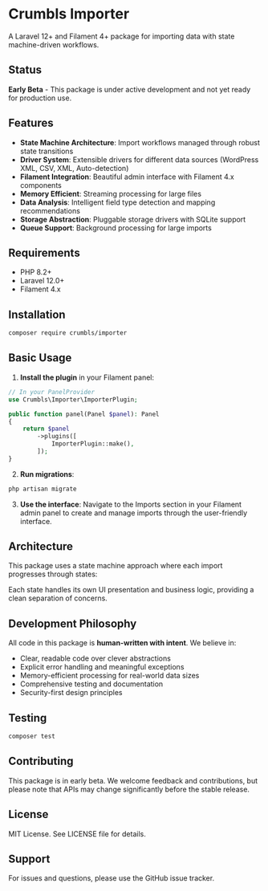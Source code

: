 # Crumbls Importer

A Laravel 12+ and Filament 4+ package for importing data with state machine-driven workflows.

## Status

**Early Beta** - This package is under active development and not yet ready for production use.

## Features

- **State Machine Architecture**: Import workflows managed through robust state transitions
- **Driver System**: Extensible drivers for different data sources (WordPress XML, CSV, XML, Auto-detection)
- **Filament Integration**: Beautiful admin interface with Filament 4.x components
- **Memory Efficient**: Streaming processing for large files
- **Data Analysis**: Intelligent field type detection and mapping recommendations
- **Storage Abstraction**: Pluggable storage drivers with SQLite support
- **Queue Support**: Background processing for large imports

## Requirements

- PHP 8.2+
- Laravel 12.0+
- Filament 4.x

## Installation

```bash
composer require crumbls/importer
```

## Basic Usage

1. **Install the plugin** in your Filament panel:

```php
// In your PanelProvider
use Crumbls\Importer\ImporterPlugin;

public function panel(Panel $panel): Panel
{
    return $panel
        ->plugins([
            ImporterPlugin::make(),
        ]);
}
```

2. **Run migrations**:

```bash
php artisan migrate
```

3. **Use the interface**: Navigate to the Imports section in your Filament admin panel to create and manage imports through the user-friendly interface.

## Architecture

This package uses a state machine approach where each import progresses through states:

Each state handles its own UI presentation and business logic, providing a clean separation of concerns.

## Development Philosophy

All code in this package is **human-written with intent**. We believe in:

- Clear, readable code over clever abstractions
- Explicit error handling and meaningful exceptions
- Memory-efficient processing for real-world data sizes
- Comprehensive testing and documentation
- Security-first design principles

## Testing

```bash
composer test
```

## Contributing

This package is in early beta. We welcome feedback and contributions, but please note that APIs may change significantly before the stable release.

## License

MIT License. See LICENSE file for details.

## Support

For issues and questions, please use the GitHub issue tracker.